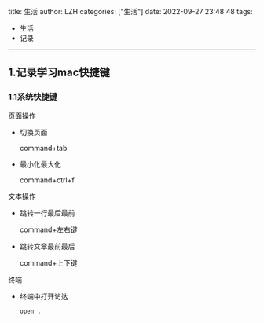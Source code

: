 title: 生活
author: LZH
categories: ["生活"]
date: 2022-09-27 23:48:48
tags:

  - 生活
  - 记录

---



## 1.记录学习mac快捷键

### 1.1系统快捷键

页面操作

* 切换页面

  command+tab

* 最小化最大化

  command+ctrl+f

文本操作

* 跳转一行最后最前

  command+左右键

* 跳转文章最前最后

  command+上下键

终端

* 终端中打开访达

  ```shell
  open .
  ```

  

